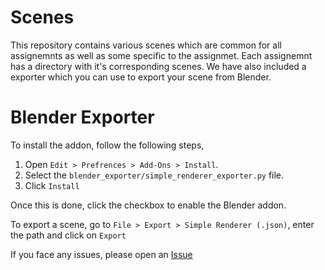 # Scenes

This repository contains various scenes which are common for all assignemnts as well as some specific to the assignmet.
Each assignemnt has a directory with it's corresponding scenes.
We have also included a exporter which you can use to export your scene from Blender.

# Blender Exporter
To install the addon, follow the following steps,

1. Open `Edit > Prefrences > Add-Ons > Install`.
2. Select the `blender_exporter/simple_renderer_exporter.py` file.
3. Click `Install`

Once this is done, click the checkbox to enable the Blender addon.

To export a scene, go to `File > Export > Simple Renderer (.json)`, enter the path and click on `Export`

If you face any issues, please open an [Issue](https://github.com/cs7-302-graphics/scenes/issues)